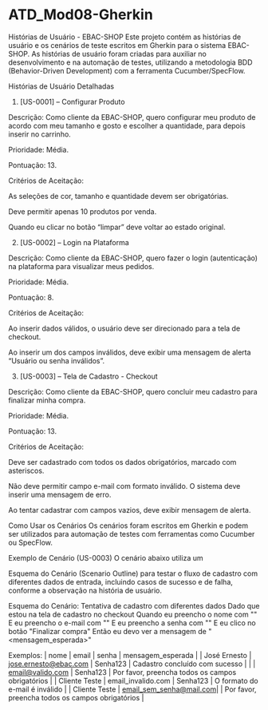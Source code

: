 # ATD_Mod08-Gherkin

Histórias de Usuário - EBAC-SHOP
Este projeto contém as histórias de usuário e os cenários de teste escritos em Gherkin para o sistema EBAC-SHOP. As histórias de usuário foram criadas para auxiliar no desenvolvimento e na automação de testes, utilizando a metodologia BDD (Behavior-Driven Development) com a ferramenta Cucumber/SpecFlow.

Histórias de Usuário Detalhadas
1. [US-0001] – Configurar Produto

Descrição: Como cliente da EBAC-SHOP, quero configurar meu produto de acordo com meu tamanho e gosto e escolher a quantidade, para depois inserir no carrinho.


Prioridade: Média.


Pontuação: 13.

Critérios de Aceitação:

As seleções de cor, tamanho e quantidade devem ser obrigatórias.

Deve permitir apenas 10 produtos por venda.

Quando eu clicar no botão “limpar” deve voltar ao estado original.

2. [US-0002] – Login na Plataforma

Descrição: Como cliente da EBAC-SHOP, quero fazer o login (autenticação) na plataforma para visualizar meus pedidos.


Prioridade: Média.


Pontuação: 8.

Critérios de Aceitação:

Ao inserir dados válidos, o usuário deve ser direcionado para a tela de checkout.

Ao inserir um dos campos inválidos, deve exibir uma mensagem de alerta “Usuário ou senha inválidos”.

3. [US-0003] – Tela de Cadastro - Checkout

Descrição: Como cliente da EBAC-SHOP, quero concluir meu cadastro para finalizar minha compra.


Prioridade: Média.


Pontuação: 13.

Critérios de Aceitação:

Deve ser cadastrado com todos os dados obrigatórios, marcado com asteriscos.

Não deve permitir campo e-mail com formato inválido. O sistema deve inserir uma mensagem de erro.

Ao tentar cadastrar com campos vazios, deve exibir mensagem de alerta.

Como Usar os Cenários
Os cenários foram escritos em Gherkin e podem ser utilizados para automação de testes com ferramentas como Cucumber ou SpecFlow.

Exemplo de Cenário (US-0003)
O cenário abaixo utiliza um 

Esquema do Cenário (Scenario Outline) para testar o fluxo de cadastro com diferentes dados de entrada, incluindo casos de sucesso e de falha, conforme a observação na história de usuário.

Esquema do Cenário: Tentativa de cadastro com diferentes dados
  Dado que estou na tela de cadastro no checkout
  Quando eu preencho o nome com "<nome>"
  E eu preencho o e-mail com "<email>"
  E eu preencho a senha com "<senha>"
  E eu clico no botão "Finalizar compra"
  Então eu devo ver a mensagem de "<mensagem_esperada>"

  Exemplos:
    | nome           | email                   | senha      | mensagem_esperada                                   |
    | José Ernesto   | jose.ernesto@ebac.com   | Senha123   | Cadastro concluído com sucesso                      |
    |                | email@valido.com        | Senha123   | Por favor, preencha todos os campos obrigatórios    |
    | Cliente Teste  | email_invalido.com      | Senha123   | O formato do e-mail é inválido                      |
    | Cliente Teste  | email_sem_senha@mail.com|            | Por favor, preencha todos os campos obrigatórios    |
